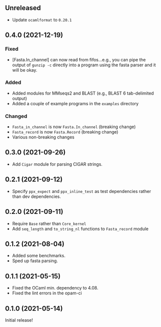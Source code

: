 ## Unreleased

- Update `ocamlformat` to `0.20.1`

## 0.4.0 (2021-12-19)

### Fixed

- [Fasta.In_channel] can now read from fifos...e.g., you can pipe the output of `gunzip -c` directly into a program using the fasta parser and it will be okay.

### Added

- Added modules for MMseqs2 and BLAST (e.g., BLAST 6 tab-delimited output)
- Added a couple of example programs in the `examples` directory

### Changed

- `Fasta_in_channel` is now `Fasta.In_channel` (breaking change)
- `Fasta_record` is now `Fasta.Record` (breaking change)
- Various non-breaking changes

## 0.3.0 (2021-09-26)

- Add `Cigar` module for parsing CIGAR strings.

## 0.2.1 (2021-09-12)

- Specify `ppx_expect` and `ppx_inline_test` as test dependencies rather than dev dependencies.

## 0.2.0 (2021-09-11)

- Require `Base` rather than `Core_kernel`
- Add `seq_length` and `to_string_nl` functions to `Fasta_record` module

## 0.1.2 (2021-08-04)

- Added some benchmarks.
- Sped up fasta parsing.

## 0.1.1 (2021-05-15)

- Fixed the OCaml min. dependency to 4.08.
- Fixed the lint errors in the opam-ci

## 0.1.0 (2021-05-14)

Initial release!
